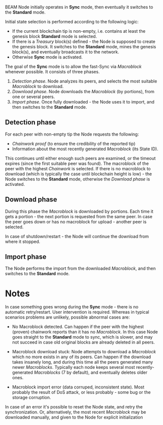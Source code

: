 BEAM Node initially operates in **Sync** mode, then eventually it switches to the **Standard** mode.

Initial state selection is performed according to the following logic:
* If the current blockchain tip is non-empty, i.e. contains at least the genesis block **Standard** mode is selected.
* If there is a _Treasury_ block(s) defined - the Node is supposed to create the genesis block. It switches to the **Standard** mode, mines the genesis block(s), and eventually broadcasts it to the network.
* Otherwise **Sync** mode is activated.

The goal of the **Sync** mode is to allow the fast-Sync via _Macroblock_ whenever possible. It consists of three phases.
1. _Detection phase_. Node analyzes its peers, and selects the most suitable _Macroblock_ to download.
1. _Download phase_. Node downloads the _Macroblock_ (by portions), from one or several peers.
1. _Import phase_. Once fully downloaded - the Node uses it to import, and then switches to the **Standard** mode.

## Detection phase

For each peer with non-empty tip the Node requests the following:
* _Chainwork proof_ (to ensure the credibility of the reported tip)
* Information about the most recently generated _Macroblock_ (its State ID).

This continues until either enough such peers are examined, or the timeout expires (since the first suitable peer was found). The macroblock of the peer with the highest _Chainwork_ is selected.
If there is no macroblock to download (which is typically the case until blockchain height is low) - the Node switches to the **Standard** mode, otherwise the _Download phase_ is activated.

## Download phase

During this phase the _Macroblock_ is downloaded by portions. Each time it gets a portion - the next portion is requested from the same peer. In case the peer goes down or has no macroblock for upload - another peer is selected.

In case of shutdown/restart - the Node will continue the download from where it stopped.

## Import phase

The Node performs the import from the downloaded _Macroblock_, and then switches to the **Standard** mode.

# Notes

In case something goes wrong during the **Sync** mode - there is no automatic retry/restart. User intervention is required. Whereas in typical scenarios problems are unlikely, possible abnormal cases are:

* No Macroblock detected. Can happen if the peer with the highest (proven) chainwork reports than it has no _Macroblock_. In this case Node goes straight to the **Standard** mode to sync, which is slower, and may not succeed in case old original blocks are already deleted in all peers.

* Macroblock download stuck: Node attempts to download a _Macroblock_ which no more exists in any of its peers. Can happen if the download takes insanely long, and during this time all the peers generated many newer _Macroblocks_. Typically each node keeps several most recently-generated _Macroblocks_ (7 by default), and eventually deletes older ones.

* Macroblock import error (data corruped, inconsistent state). Most probably the result of DoS attack,  or less probably - some bug or the storage corruption.

In case of an error it's possible to reset the Node state, and retry the synchronization. Or, alternatively, the most recent _Macroblock_ may be downloaded manually, and given to the Node for explicit initialization

